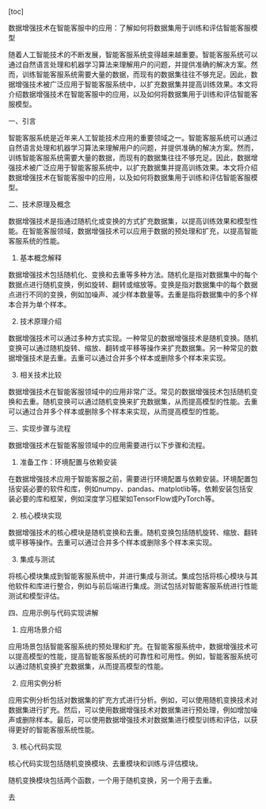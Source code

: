 
[toc]                    
                
                
数据增强技术在智能客服中的应用：了解如何将数据集用于训练和评估智能客服模型

随着人工智能技术的不断发展，智能客服系统变得越来越重要。智能客服系统可以通过自然语言处理和机器学习算法来理解用户的问题，并提供准确的解决方案。然而，训练智能客服系统需要大量的数据，而现有的数据集往往不够充足。因此，数据增强技术被广泛应用于智能客服系统中，以扩充数据集并提高训练效果。本文将介绍数据增强技术在智能客服中的应用，以及如何将数据集用于训练和评估智能客服模型。

一、引言

智能客服系统是近年来人工智能技术应用的重要领域之一。智能客服系统可以通过自然语言处理和机器学习算法来理解用户的问题，并提供准确的解决方案。然而，训练智能客服系统需要大量的数据，而现有的数据集往往不够充足。因此，数据增强技术被广泛应用于智能客服系统中，以扩充数据集并提高训练效果。本文将介绍数据增强技术在智能客服中的应用，以及如何将数据集用于训练和评估智能客服模型。

二、技术原理及概念

数据增强技术是指通过随机化或变换的方式扩充数据集，以提高训练效果和模型性能。在智能客服领域，数据增强技术可以应用于数据的预处理和扩充，以提高智能客服系统的性能。

1. 基本概念解释

数据增强技术包括随机化、变换和去重等多种方法。随机化是指对数据集中的每个数据点进行随机变换，例如旋转、翻转或缩放等。变换是指对数据集中的每个数据点进行不同的变换，例如加噪声、减少样本数量等。去重是指将数据集中的多个样本合并为单个样本。

2. 技术原理介绍

数据增强技术可以通过多种方式实现。一种常见的数据增强技术是随机变换。随机变换可以通过随机旋转、缩放、翻转或平移等操作来扩充数据集。另一种常见的数据增强技术是去重。去重可以通过合并多个样本或删除多个样本来实现。

3. 相关技术比较

数据增强技术在智能客服领域中的应用非常广泛。常见的数据增强技术包括随机变换和去重。随机变换可以通过随机变换来扩充数据集，从而提高模型的性能。去重可以通过合并多个样本或删除多个样本来实现，从而提高模型的性能。

三、实现步骤与流程

数据增强技术在智能客服领域中的应用需要进行以下步骤和流程。

1. 准备工作：环境配置与依赖安装

在数据增强技术应用于智能客服之前，需要进行环境配置与依赖安装。环境配置包括安装必要的软件和库，例如numpy、pandas、matplotlib等。依赖安装包括安装必要的库和框架，例如深度学习框架如TensorFlow或PyTorch等。

2. 核心模块实现

数据增强技术的核心模块是随机变换和去重。随机变换包括随机旋转、缩放、翻转或平移等操作。去重可以通过合并多个样本或删除多个样本来实现。

3. 集成与测试

将核心模块集成到智能客服系统中，并进行集成与测试。集成包括将核心模块与其他软件和库进行整合，例如与前后端进行集成。测试包括对智能客服系统进行性能测试和模型评估。

四、应用示例与代码实现讲解

1. 应用场景介绍

应用场景包括智能客服系统的预处理和扩充。在智能客服系统中，数据增强技术可以提高模型的性能，提高智能客服系统的可靠性和可用性。例如，智能客服系统可以通过随机变换扩充数据集，从而提高模型的性能。

2. 应用实例分析

应用实例分析包括对数据集的扩充方式进行分析。例如，可以使用随机变换技术对数据集进行扩充。然后，可以使用数据增强技术对数据集进行预处理，例如增加噪声或删除样本。最后，可以使用数据增强技术对数据集进行模型训练和评估，以获得更好的智能客服系统性能。

3. 核心代码实现

核心代码实现包括随机变换模块、去重模块和训练与评估模块。

随机变换模块包括两个函数，一个用于随机变换，另一个用于去重。

去

